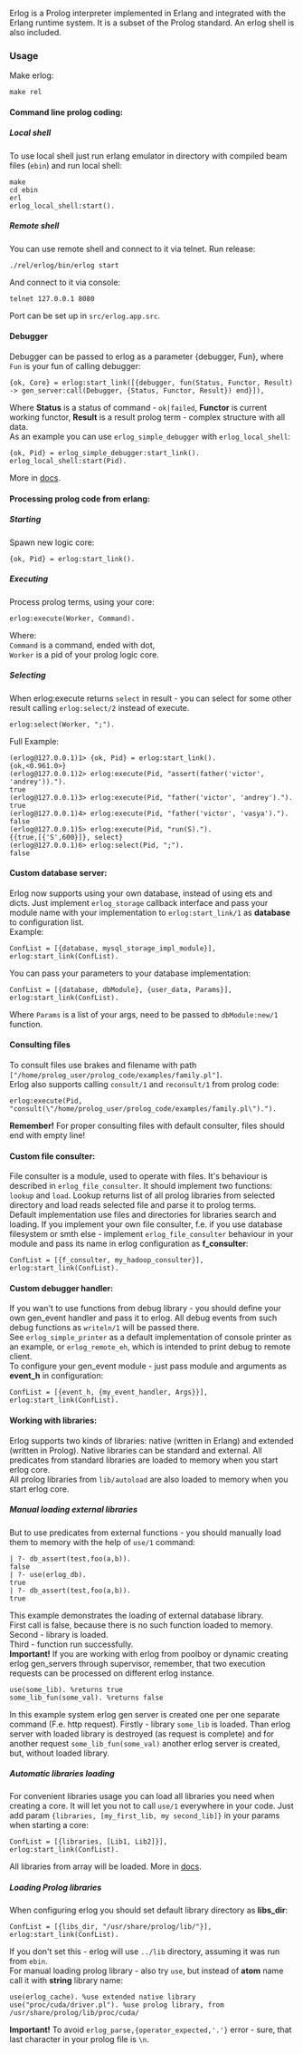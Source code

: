 Erlog is a Prolog interpreter implemented in Erlang and integrated
with the Erlang runtime system. It is a subset of the Prolog standard.
An erlog shell is also included.

### Usage
Make erlog:  

    make rel

#### Command line prolog coding:
##### Local shell
To use local shell just run erlang emulator in directory with compiled beam files (`ebin`) and run local shell:

    make
    cd ebin
    erl
    erlog_local_shell:start().
##### Remote shell
You can use remote shell and connect to it via telnet.
Run release:

    ./rel/erlog/bin/erlog start
And connect to it via console:

    telnet 127.0.0.1 8080
Port can be set up in `src/erlog.app.src`. 

#### Debugger
Debugger can be passed to erlog as a parameter {debugger, Fun}, where `Fun` is your fun of calling debugger:

    {ok, Core} = erlog:start_link([{debugger, fun(Status, Functor, Result) -> gen_server:call(Debugger, {Status, Functor, Result}) end}]),
Where __Status__ is a status of command - `ok|failed`, __Functor__ is current working functor, __Result__ is a result 
prolog term - complex structure with all data.  
As an example you can use `erlog_simple_debugger` with `erlog_local_shell`:

    {ok, Pid} = erlog_simple_debugger:start_link().
    erlog_local_shell:start(Pid).
More in [docs](https://github.com/comtihon/erlog/blob/master/doc/debugger.md "debugger").  

#### Processing prolog code from erlang:
##### Starting
Spawn new logic core: 

    {ok, Pid} = erlog:start_link().
##### Executing
Process prolog terms, using your core:

    erlog:execute(Worker, Command).
Where:  
`Command` is a command, ended with dot,  
`Worker` is a pid of your prolog logic core. 
##### Selecting
When erlog:execute returns `select` in result - you can select for some other result calling `erlog:select/2` instead of execute.

    erlog:select(Worker, ";").
Full Example:

    (erlog@127.0.0.1)1> {ok, Pid} = erlog:start_link().
    {ok,<0.961.0>}
    (erlog@127.0.0.1)2> erlog:execute(Pid, "assert(father('victor', 'andrey')).").
    true
    (erlog@127.0.0.1)3> erlog:execute(Pid, "father('victor', 'andrey').").        
    true
    (erlog@127.0.0.1)4> erlog:execute(Pid, "father('victor', 'vasya')."). 
    false
    (erlog@127.0.0.1)5> erlog:execute(Pid, "run(S)."). 
    {{true,[{'S',600}]}, select}
    (erlog@127.0.0.1)6> erlog:select(Pid, ";"). 
    false

#### Custom database server:
Erlog now supports using your own database, instead of using ets and dicts. Just implement `erlog_storage` callback interface
and pass your module name with your implementation to `erlog:start_link/1` as __database__ to configuration list.  
Example:  
    
    ConfList = [{database, mysql_storage_impl_module}],
    erlog:start_link(ConfList).
You can pass your parameters to your database implementation:

    ConfList = [{database, dbModule}, {user_data, Params}],
    erlog:start_link(ConfList).
Where `Params` is a list of your args, need to be passed to `dbModule:new/1` function.

#### Consulting files
To consult files use brakes and filename with path `["/home/prolog_user/prolog_code/examples/family.pl"]`.  
Erlog also supports calling `consult/1` and `reconsult/1` from prolog code:  

    erlog:execute(Pid, "consult(\"/home/prolog_user/prolog_code/examples/family.pl\")."). 
__Remember!__ For proper consulting files with default consulter, files should end with empty line!  

#### Custom file consulter:
File consulter is a module, used to operate with files. It's behaviour is described in `erlog_file_consulter`. It should
implement two functions: `lookup` and `load`. Lookup returns list of all prolog libraries from selected directory and load
reads selected file and parse it to prolog terms.  
Default implementation use files and directories for libraries search and loading. If you implement your own file consulter,
f.e. if you use database filesystem or smth else - implement `erlog_file_consulter` behaviour in your module and pass its
name in erlog configuration as __f_consulter__: 

    ConfList = [{f_consulter, my_hadoop_consulter}],
    erlog:start_link(ConfList).
    
#### Custom debugger handler:
If you wan't to use functions from debug library - you should define your own gen_event handler and pass it to erlog.
All debug events from such debug functions as `writeln/1` will be passed there.  
See `erlog_simple_printer` as a default implementation of console printer as an example, or `erlog_remote_eh`, which is 
intended to print debug to remote client.  
To configure your gen_event module - just pass module and arguments as __event_h__ in configuration:

    ConfList = [{event_h, {my_event_handler, Args}}],
    erlog:start_link(ConfList).
    
#### Working with libraries:
Erlog supports two kinds of libraries: native (written in Erlang) and extended (written in Prolog). Native libraries can 
be standard and external. 
All predicates from standard libraries are loaded to memory when you start erlog core.    
All prolog libraries from `lib/autoload` are also loaded to memory when you start erlog core.
##### Manual loading external libraries
But to use predicates from external functions - you should manually load them to memory with the help of `use/1` command:

    | ?- db_assert(test,foo(a,b)).
    false
    | ?- use(erlog_db).
    true
    | ?- db_assert(test,foo(a,b)).
    true
This example demonstrates the loading of external database library.  
First call is false, because there is no such function loaded to memory.   
Second - library is loaded.  
Third - function run successfully.  
__Important!__ If you are working with erlog from poolboy or dynamic creating erlog gen_servers through supervisor, 
remember, that two execution requests can be processed on different erlog instance.  

    use(some_lib). %returns true
    some_lib_fun(some_val). %returns false
In this example system erlog gen server is created one per one separate command (F.e. http request). Firstly - library
`some_lib` is loaded. Than erlog server with loaded library is destroyed (as request is complete) and for another request
`some_lib_fun(some_val)` another erlog server is created, but, without loaded library.
##### Automatic libraries loading
For convenient libraries usage you can load all libraries you need when creating a core. It will let you not to call `use/1`
everywhere in your code. Just add param `{libraries, [my_first_lib, my second_lib]}` in your params when starting a core:

    ConfList = [{libraries, [Lib1, Lib2]}],
    erlog:start_link(ConfList).
All libraries from array will be loaded.
More in [docs](https://github.com/comtihon/erlog/blob/master/doc/libraries.md "libraries").  
##### Loading Prolog libraries
When configuring erlog you should set default library directory as __libs_dir__:
    
    ConfList = [{libs_dir, "/usr/share/prolog/lib/"}],
    erlog:start_link(ConfList).
If you don't set this - erlog will use `../lib` directory, assuming it was run from `ebin`.   
For manual loading prolog library - also try `use`, but instead of __atom__ name call it with __string__ library name:

    use(erlog_cache). %use extended native library
    use("proc/cuda/driver.pl"). %use prolog library, from /usr/share/prolog/lib/proc/cuda/
__Important!__ To avoid `erlog_parse,{operator_expected,'.'}` error - sure, that last character in your prolog file is `\n`.